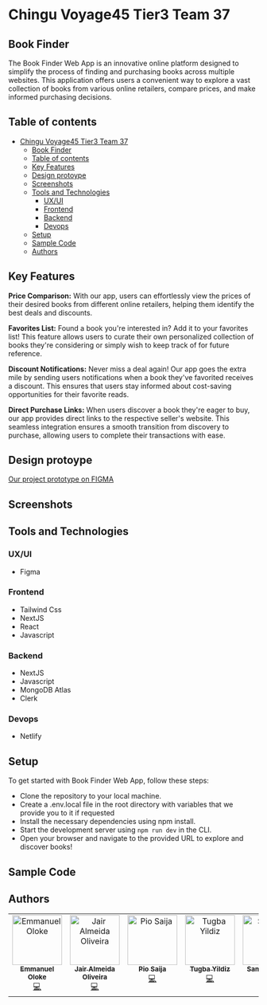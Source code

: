 # Chingu Voyage45 Tier3 Team 37

## Book Finder
    
The Book Finder Web App is an innovative online platform designed to simplify the process of finding and purchasing books across multiple websites. This application offers users a convenient way to explore a vast collection of books from various online retailers, compare prices, and make informed purchasing decisions.


## Table of contents

- [Chingu Voyage45 Tier3 Team 37](#chingu-voyage45-tier3-team-37)
  - [Book Finder](#book-finder)
  - [Table of contents](#table-of-contents)
  - [Key Features](#key-features)
  - [Design protoype](#design-protoype)
  - [Screenshots](#screenshots)
  - [Tools and Technologies](#tools-and-technologies)
    - [UX/UI](#uxui)
    - [Frontend](#frontend)
    - [Backend](#backend)
    - [Devops](#devops)
  - [Setup](#setup)
  - [Sample Code](#sample-code)
  - [Authors](#authors)

## Key Features

**Price Comparison:** With our app, users can effortlessly view the prices of their desired books from different online retailers, helping them identify the best deals and discounts.

**Favorites List:** Found a book you're interested in? Add it to your favorites list! This feature allows users to curate their own personalized collection of books they're considering or simply wish to keep track of for future reference.

**Discount Notifications:** Never miss a deal again! Our app goes the extra mile by sending users notifications when a book they've favorited receives a discount. This ensures that users stay informed about cost-saving opportunities for their favorite reads.

**Direct Purchase Links:** When users discover a book they're eager to buy, our app provides direct links to the respective seller's website. This seamless integration ensures a smooth transition from discovery to purchase, allowing users to complete their transactions with ease.

## Design protoype

[Our project prototype on FIGMA](https://www.figma.com/file/ep8G9FmBjyI97BPPUsV9hZ/book-price-finder?type=design&node-id=0%3A1&mode=design&t=IG2ZP95Zdr7U8EZE-1)

## Screenshots
## Tools and Technologies

### UX/UI

- Figma

### Frontend

- Tailwind Css
- NextJS
- React
- Javascript



### Backend

- NextJS
- Javascript
- MongoDB Atlas
- Clerk

### Devops

- Netlify

## Setup

To get started with Book Finder Web App, follow these steps:

- Clone the repository to your local machine.
- Create a .env.local file in the root directory with variables that we provide you to it if requested
- Install the necessary dependencies using npm install.
- Start the development server using `npm run dev` in the CLI.
- Open your browser and navigate to the provided URL to explore and discover books!


## Sample Code

## Authors
<table>
  <tbody>
    <tr>
      <td align="center" valign="top" width="14.28%"><a href="https://github.com/EmmanuelOloke"><img src="https://avatars.githubusercontent.com/u/16335826?v=4" width="100px;" alt="Emmanuel Oloke"/><br /><sub><b>Emmanuel Oloke</b></sub></a><br /><a href="https://github.com/EmmanuelOloke?tab=repositories" title="Projects">💻</a></td>
      <td align="center" valign="top" width="14.28%"><a href="https://github.com/ceifeirocv"><img src="https://avatars.githubusercontent.com/u/20646833?v=4" width="100px;" alt="Jair Almeida Oliveira"/><br /><sub><b>Jair Almeida Oliveira</b></sub></a><br /><a href="https://github.com/ceifeirocv?tab=repositories" title="Projects">💻</a></td>
      <td align="center" valign="top" width="14.28%"><a href="https://github.com/Pio-js"><img src="https://avatars.githubusercontent.com/u/71008079?v=4" width="100px;" alt="Pio Saija"/><br /><sub><b>Pio Saija</b></sub></a><br /><a href="https://github.com/Pio-js?tab=repositories" title="Projects">💻</a></td>
      <td align="center" valign="top" width="14.28%"><a href="https://github.com/yildiztugba"><img src="https://avatars.githubusercontent.com/u/78135546?v=4" width="100px;" alt="Tugba Yildiz"/><br /><sub><b>Tugba Yildiz</b></sub></a><br /><a href="https://github.com/yildiztugba?tab=repositories" title="Projects">💻</a></td>
      <td align="center" valign="top" width="14.28%"><a href="https://github.com/frugalcodes"><img src="https://avatars.githubusercontent.com/u/91540220?v=4" width="100px;" alt="Samuel Igwe"/><br /><sub><b>Samuel Igwe</b></sub></a><br /><a href="https://github.com/frugalcodes?tab=repositories" title="Projects">💻</a></td>
    </tr>
     </tbody>
</table>